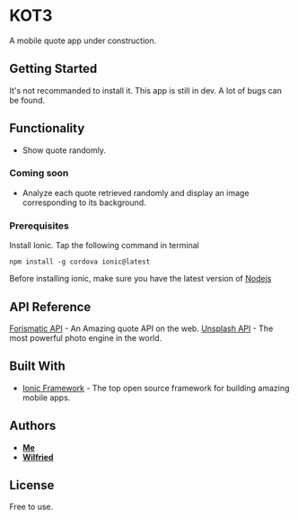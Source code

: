 
# KOT3

A mobile quote app under construction.

## Getting Started

It's not recommanded to install it.
This app is still in dev. A lot of bugs can be found.

## Functionality

- Show quote randomly.

### Coming soon

- Analyze each quote retrieved randomly and display an image corresponding to its background.

### Prerequisites

Install Ionic. Tap the following command in terminal
```
npm install -g cordova ionic@latest
```

Before installing ionic, make sure you have the latest version of [Nodejs](https://nodejs.org/)

## API Reference

[Forismatic API](https://forismatic.com/en/api/) - An Amazing quote API on the web.
[Unsplash API](https://unsplash.com/developers) - The most powerful photo engine in the world.

## Built With

* [Ionic Framework](https://ionicframework.com) - The top open source framework for building amazing mobile apps.

## Authors

* **[Me](https://github.com/0l1v3r5)**
* **[Wilfried]()**

## License

Free to use.
